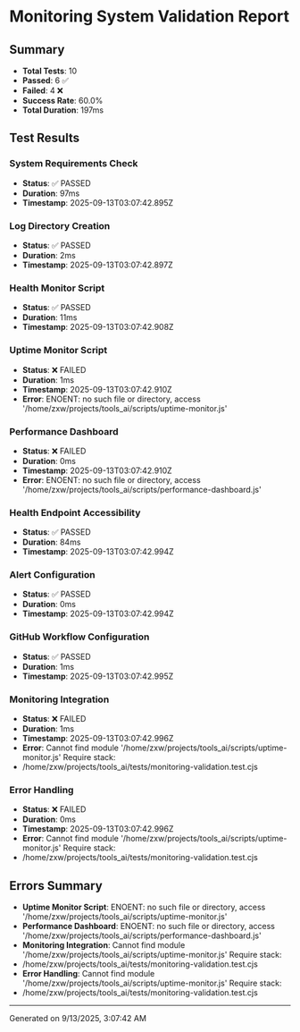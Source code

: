 # Monitoring System Validation Report

## Summary
- **Total Tests**: 10
- **Passed**: 6 ✅
- **Failed**: 4 ❌
- **Success Rate**: 60.0%
- **Total Duration**: 197ms

## Test Results

### System Requirements Check
- **Status**: ✅ PASSED
- **Duration**: 97ms
- **Timestamp**: 2025-09-13T03:07:42.895Z


### Log Directory Creation
- **Status**: ✅ PASSED
- **Duration**: 2ms
- **Timestamp**: 2025-09-13T03:07:42.897Z


### Health Monitor Script
- **Status**: ✅ PASSED
- **Duration**: 11ms
- **Timestamp**: 2025-09-13T03:07:42.908Z


### Uptime Monitor Script
- **Status**: ❌ FAILED
- **Duration**: 1ms
- **Timestamp**: 2025-09-13T03:07:42.910Z
- **Error**: ENOENT: no such file or directory, access '/home/zxw/projects/tools_ai/scripts/uptime-monitor.js'

### Performance Dashboard
- **Status**: ❌ FAILED
- **Duration**: 0ms
- **Timestamp**: 2025-09-13T03:07:42.910Z
- **Error**: ENOENT: no such file or directory, access '/home/zxw/projects/tools_ai/scripts/performance-dashboard.js'

### Health Endpoint Accessibility
- **Status**: ✅ PASSED
- **Duration**: 84ms
- **Timestamp**: 2025-09-13T03:07:42.994Z


### Alert Configuration
- **Status**: ✅ PASSED
- **Duration**: 0ms
- **Timestamp**: 2025-09-13T03:07:42.994Z


### GitHub Workflow Configuration
- **Status**: ✅ PASSED
- **Duration**: 1ms
- **Timestamp**: 2025-09-13T03:07:42.995Z


### Monitoring Integration
- **Status**: ❌ FAILED
- **Duration**: 1ms
- **Timestamp**: 2025-09-13T03:07:42.996Z
- **Error**: Cannot find module '/home/zxw/projects/tools_ai/scripts/uptime-monitor.js'
Require stack:
- /home/zxw/projects/tools_ai/tests/monitoring-validation.test.cjs

### Error Handling
- **Status**: ❌ FAILED
- **Duration**: 0ms
- **Timestamp**: 2025-09-13T03:07:42.996Z
- **Error**: Cannot find module '/home/zxw/projects/tools_ai/scripts/uptime-monitor.js'
Require stack:
- /home/zxw/projects/tools_ai/tests/monitoring-validation.test.cjs



## Errors Summary

- **Uptime Monitor Script**: ENOENT: no such file or directory, access '/home/zxw/projects/tools_ai/scripts/uptime-monitor.js'
- **Performance Dashboard**: ENOENT: no such file or directory, access '/home/zxw/projects/tools_ai/scripts/performance-dashboard.js'
- **Monitoring Integration**: Cannot find module '/home/zxw/projects/tools_ai/scripts/uptime-monitor.js'
Require stack:
- /home/zxw/projects/tools_ai/tests/monitoring-validation.test.cjs
- **Error Handling**: Cannot find module '/home/zxw/projects/tools_ai/scripts/uptime-monitor.js'
Require stack:
- /home/zxw/projects/tools_ai/tests/monitoring-validation.test.cjs


---
Generated on 9/13/2025, 3:07:42 AM
